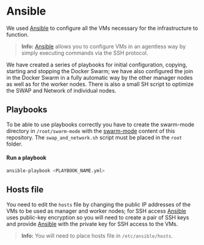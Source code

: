 # Ansible
We used [Ansible] to configure all the VMs necessary for the infrastructure to function. 
> **Info:** [Ansible] allows you to configure VMs in an agentless way by simply executing commands via the SSH protocol.

We have created a series of playbooks for initial configuration, copying, starting and stopping the Docker Swarm; we have also configured the join in the Docker Swarm in a fully automatic way by the other manager nodes as well as for the worker nodes. There is also a small SH script to optimize the SWAP and Network of individual nodes.

## Playbooks
To be able to use playbooks correctly you have to create the swarm-mode directory in `/root/swarm-mode` with the [swarm-mode](https://github.com/MatteoFasulo/ScalableWebApp/tree/main/swarm-mode) content of this repository. The `swap_and_network.sh` script must be placed in the `root` folder.

#### Run a playbook
```sh
ansible-playbook <PLAYBOOK_NAME.yml>
```

## Hosts file
You need to edit the `hosts` file by changing the public IP addresses of the VMs to be used as manager and worker nodes; for SSH access [Ansible] uses public-key encryption so you will need to create a pair of SSH keys and provide [Ansible] with the private key for SSH access to the VMs.
> **Info:** You will need to place hosts file in `/etc/ansible/hosts`.



[Ansible]: <https://www.ansible.com/>

